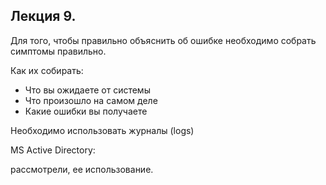 ## Лекция 9.

Для того, чтобы правильно объяснить об ошибке необходимо собрать симптомы правильно.

Как их собирать:

- Что вы ожидаете от системы
- Что произошло на самом деле
- Какие ошибки вы получаете

Необходимо использовать журналы (logs)

MS Active Directory:

рассмотрели, ее использование.